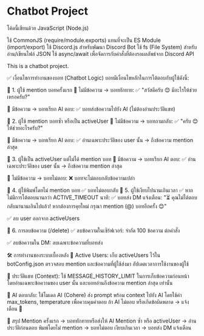 # Chatbot Project
โค้ดนี้เขียนด้วย JavaScript (Node.js)

ใช้ CommonJS (require/module.exports) แทนที่จะเป็น ES Module (import/export)
ใช้ Discord.js สำหรับพัฒนา Discord Bot
ใช้ fs (File System) สำหรับอ่าน/เขียนไฟล์ JSON
ใช้ async/await เพื่อจัดการกับคำสั่งที่ต้องรอผลลัพธ์จาก Discord API

This is a chatbot project.

✅ เงื่อนไขการทำงานของบอท (Chatbot Logic)
บอทมีเงื่อนไขหลักในการโต้ตอบกับผู้ใช้ดังนี้:

📌 1. ผู้ใช้ mention บอทครั้งแรก
🔹 ไม่มีข้อความ → บอททักทาย:
✅ "สวัสดีครับ 😊 มีอะไรให้ช่วยเหรอครับ?"

🔹 มีข้อความ → บอทเรียก AI ตอบ:
✅ บอทส่งข้อความไปยัง AI (ไม่ต้องอ่านประวัติแชท)

📌 2. ผู้ใช้ mention บอทซ้ำ หรือเป็น activeUser
🔹 ไม่มีข้อความ → บอทถามกลับ:
✅ "ครับ 😊 ให้ช่วยอะไรครับ?"

🔹 มีข้อความ → บอทเรียก AI ตอบ:
✅ อ่านเฉพาะประวัติของ user นั้น → ถึงข้อความ mention ล่าสุด

📌 3. ผู้ใช้เป็น activeUser แต่ไม่ได้ mention บอท
🔹 มีข้อความ → บอทเรียก AI ตอบ:
✅ อ่านเฉพาะประวัติของ user นั้น → ถึงข้อความ mention ล่าสุด

🔹 ไม่มีข้อความ → บอทไม่ตอบ:
❌ บอทจะไม่ตอบกลับข้อความเปล่า

📌 4. ผู้ใช้พิมพ์โดยไม่ mention บอท
✅ บอทไม่ตอบกลับ
📌 5. ผู้ใช้เงียบไปนานเกินเวลา
✅ หากไม่มีการโต้ตอบนานกว่า ACTIVE_TIMEOUT นาที:
✅ บอทส่ง DM แจ้งเตือน:
"⏳ คุณไม่ได้ตอบกลับมานานเกินไปแล้ว! หากต้องการคุยใหม่ กรุณา mention (@) บอทอีกครั้ง 😊"

✅ ลบ user ออกจาก activeUsers

📌 6. การลบข้อความ (/delete)
✅ ลบข้อความในเซิร์ฟเวอร์:
จำกัด 100 ข้อความ ต่อคำสั่ง

✅ ลบข้อความใน DM:
ลบเฉพาะข้อความที่บอทส่ง

🛠 การทำงานของระบบเบื้องหลัง
📌 Active Users:
เก็บ activeUsers ไว้ใน botConfig.json ตรวจสอบ mention และข้อความที่ผู้ใช้ส่งมา อัปเดตเวลาการใช้งานของผู้ใช้

📌 ประวัติแชท (Context):
ใช้ MESSAGE_HISTORY_LIMIT ในการเก็บข้อความก่อนหน้า โดยอ่านเฉพาะข้อความของ user นั้น และบอทอ่านถึงข้อความ mention ล่าสุด เท่านั้น

📌 AI ตอบกลับ:
ใช้โมเดล AI (Cohere) ส่ง prompt พร้อม context ไปยัง AI โดยใช้ค่า max_tokens, temperature เพื่อควบคุมคำตอบ ถ้า AI ไม่ตอบ หรือเกิดข้อผิดพลาด → แจ้งเตือน 📢

📝 สรุป
Mention ครั้งแรก → บอททักทายหรือส่งให้ AI
Mention ซ้ำ หรือ activeUser → อ่านประวัติก่อนตอบ
พิมพ์โดยไม่ mention → บอทไม่ตอบ
เงียบเกินเวลา → บอทส่ง DM แจ้งเตือน
